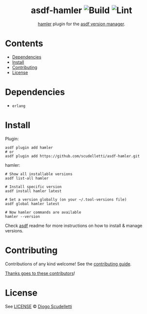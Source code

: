<div align="center">

# asdf-hamler ![Build](https://github.com/scudelletti/asdf-hamler/workflows/Build/badge.svg) ![Lint](https://github.com/scudelletti/asdf-hamler/workflows/Lint/badge.svg)

[hamler](https://github.com/hamler-lang/documentation) plugin for the [asdf version manager](https://asdf-vm.com).

</div>

# Contents

- [Dependencies](#dependencies)
- [Install](#install)
- [Contributing](#contributing)
- [License](#license)

# Dependencies

- `erlang`

# Install

Plugin:

```shell
asdf plugin add hamler
# or
asdf plugin add https://github.com/scudelletti/asdf-hamler.git
```

hamler:

```shell
# Show all installable versions
asdf list-all hamler

# Install specific version
asdf install hamler latest

# Set a version globally (on your ~/.tool-versions file)
asdf global hamler latest

# Now hamler commands are available
hamler --version
```

Check [asdf](https://github.com/asdf-vm/asdf) readme for more instructions on how to
install & manage versions.

# Contributing

Contributions of any kind welcome! See the [contributing guide](contributing.md).

[Thanks goes to these contributors](https://github.com/scudelletti/asdf-hamler/graphs/contributors)!

# License

See [LICENSE](LICENSE) © [Diogo Scudelletti](https://github.com/scudelletti/)
